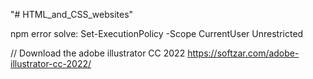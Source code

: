"# HTML_and_CSS_websites" 

npm error solve: Set-ExecutionPolicy -Scope CurrentUser Unrestricted

// Download the adobe illustrator CC 2022
https://softzar.com/adobe-illustrator-cc-2022/
